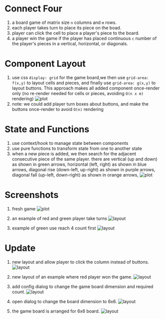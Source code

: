 # Connect Four

1. a board game of matrix size `n` columns and `m` rows.
1. each player takes turn to place its piece on the boad.
1. player can click the cell to place a player's piece to the board.
1. a player win the game if the player has placed continuous `c` number of the player's pieces in a vertical, horizontal, or diagonals.

# Component Layout

1. use css `display: grid` for the game board,we then use `grid-area: f(x,y)` to layout cells and pieces, and finally use `grid-area: g(x,y)` to layout buttons. This approach makes all added component once-render only (no re-render needed for cells or pieces, avoiding `O(n x m)` rendering)
![plot](./doc/game-components.png)
1. note: we could add player turn boxes about buttons, and make the buttons once-render to avoid `O(n)` rendering

# State and Functions
1. use context/hook to manage state between components
1. use pure functions to transform state from one  to another state
1. when a new piece is added, we then search for the adjacent consecutive piece of the same player. there are vertical (up and down) as shown in green arrows, horizontal (left, right) as shown in blue arrows, diagonal rise (down-left, up-right) as shown in purple arrows, diagonal fall (up-left, down-right) as shown in orange arrows,
![plot](./doc/game-find-winner.png)

# Screenshots
1. fresh game 
![plot](./doc/game-board.png)

1. an example of red and green player take turns
![layout](doc/game-ex1.png)

1. example of green use reach 4 count first
![layout](doc/game-green-won.png)

# Update
1. new layout and allow player to click the column instead of buttons.
![layout](doc/game-new-layout-blank.png)

1. new layout of an example where red player won the game.
![layout](doc/game-new-layout.png)

1. add config dialog to change the game board dimension and required count.
![layout](doc/game-config.png)

1. open dialog to change the board dimension to 6x6.
![layout](doc/game-config-6x6-dialog.png)

1. the game board is arranged for 6x6 board.
![layout](doc/game-layout-6x6-blank.png)
